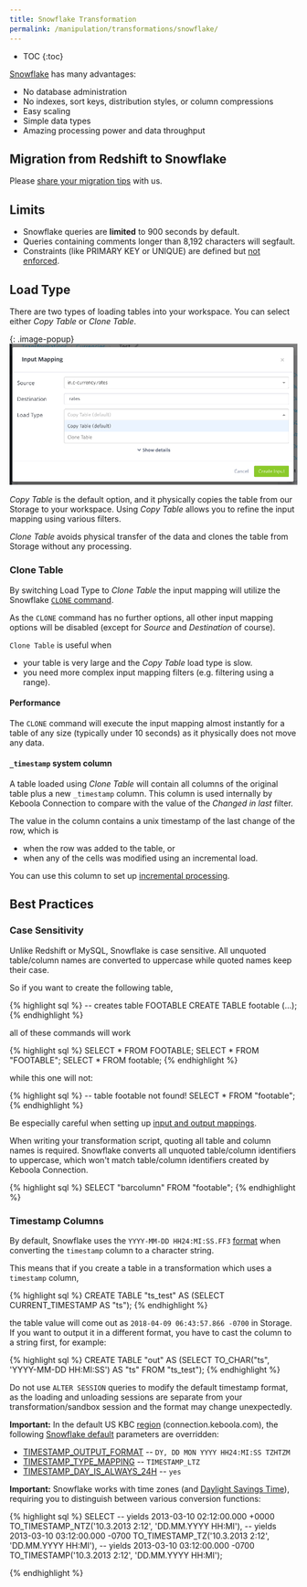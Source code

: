 ```yaml
---
title: Snowflake Transformation
permalink: /manipulation/transformations/snowflake/
---
```


* TOC
{:toc}

[Snowflake](http://www.snowflake.net/) has many advantages:

- No database administration
- No indexes, sort keys, distribution styles, or column compressions
- Easy scaling
- Simple data types
- Amazing processing power and data throughput

## Migration from Redshift to Snowflake

Please [share your migration tips](http://wiki.keboola.com/home/transformations/snowflake/redshift-snowflake) with us.

## Limits

- Snowflake queries are **limited** to 900 seconds by default.
- Queries containing comments longer than 8,192 characters will segfault.
- Constraints (like PRIMARY KEY or UNIQUE) are defined but [not enforced](https://docs.snowflake.net/manuals/sql-reference/constraints-overview.html).

## Load Type

There are two types of loading tables into your workspace. You can select either *Copy Table* or *Clone Table*.

{: .image-popup}
![Load Type](/manipulation/transformations/snowflake/load-type.png)
 
*Copy Table* is the default option, and it physically copies the table from our Storage to your workspace. 
Using *Copy Table* allows you to refine the input mapping using various filters.

*Clone Table* avoids physical transfer of the data and clones the table from Storage without any processing. 

### Clone Table

By switching Load Type to *Clone Table* the input mapping will utilize the Snowflake 
[`CLONE` command](https://docs.snowflake.net/manuals/sql-reference/sql/create-clone.html). 

As the `CLONE` command has no further options, all other input mapping options will be disabled 
(except for *Source* and *Destination* of course). 
 
`Clone Table` is useful when 

 - your table is very large and the *Copy Table* load type is slow.
 - you need more complex input mapping filters (e.g. filtering using a range).

#### Performance

The `CLONE` command will execute the input mapping almost instantly for a table of any size (typically under 10 seconds) 
as it physically does not move any data. 

#### `_timestamp` system column

A table loaded using *Clone Table* will contain all columns of the original table plus a new `_timestamp` column.
This column is used internally by Keboola Connection to compare with the value of the *Changed in last* filter. 

The value in the column contains a unix timestamp of the last change of the row, which is

 - when the row was added to the table, or
 - when any of the cells was modified using an incremental load.

You can use this column to set up [incremental processing](https://help.keboola.com/storage/tables/#incremental-processing).

## Best Practices

### Case Sensitivity
Unlike Redshift or MySQL, Snowflake is case sensitive. All unquoted table/column names are converted to uppercase
while quoted names keep their case.

So if you want to create the following table,

{% highlight sql %}
-- creates table FOOTABLE
CREATE TABLE footable (...);
{% endhighlight %}

all of these commands will work

{% highlight sql %}
SELECT * FROM FOOTABLE;
SELECT * FROM "FOOTABLE";
SELECT * FROM footable;
{% endhighlight %}

while this one will not:

{% highlight sql %}
-- table footable not found!
SELECT * FROM "footable";
{% endhighlight %}

Be especially careful when setting up [input and output mappings](/manipulation/transformations/mappings/).

When writing your transformation script, quoting all table and column names is required. Snowflake converts all
unquoted table/column identifiers to uppercase, which won't match table/column identifiers created by Keboola Connection.

{% highlight sql %}
SELECT "barcolumn" FROM "footable";
{% endhighlight %}

### Timestamp Columns
By default, Snowflake uses the
`YYYY-MM-DD HH24:MI:SS.FF3` [format](https://docs.snowflake.net/manuals/sql-reference/functions-conversion.html#label-date-time-format-conversion)
when converting the `timestamp` column to a character string.

This means that if you create a table in a transformation which uses a `timestamp` column,

{% highlight sql %}
CREATE TABLE "ts_test" AS (SELECT CURRENT_TIMESTAMP AS "ts");
{% endhighlight %}

the table value will come out as `2018-04-09 06:43:57.866 -0700` in Storage. If you
want to output it in a different format, you have to cast the column to a string first, for example:

{% highlight sql %}
CREATE TABLE "out" AS
    (SELECT TO_CHAR("ts", 'YYYY-MM-DD HH:MI:SS') AS "ts" FROM "ts_test");
{% endhighlight %}

Do not use `ALTER SESSION` queries to modify the default timestamp format, as the loading and unloading sessions are separate 
from your transformation/sandbox session and the format may change unexpectedly.

**Important:** In the default US KBC [region](https://developers.keboola.com/overview/api/#regions-and-endpoints) 
(connection.keboola.com), the following [Snowflake default](https://docs.snowflake.net/manuals/sql-reference/parameters.html#) 
parameters are overridden:

- [TIMESTAMP_OUTPUT_FORMAT](https://docs.snowflake.net/manuals/sql-reference/parameters.html#timestamp-output-format) -- `DY, DD MON YYYY HH24:MI:SS TZHTZM`
- [TIMESTAMP_TYPE_MAPPING](https://docs.snowflake.net/manuals/sql-reference/parameters.html#timestamp-type-mapping) -- `TIMESTAMP_LTZ`
- [TIMESTAMP_DAY_IS_ALWAYS_24H](https://docs.snowflake.net/manuals/sql-reference/parameters.html#timestamp-day-is-always-24h) -- `yes`

**Important:** Snowflake works with time zones (and [Daylight Savings Time](https://en.wikipedia.org/wiki/Daylight_saving_time)),
requiring you to distinguish between various conversion functions:

{% highlight sql %}
SELECT
    -- yields 2013-03-10 02:12:00.000 +0000
    TO_TIMESTAMP_NTZ('10.3.2013 2:12', 'DD.MM.YYYY HH:MI'),
    -- yields 2013-03-10 03:12:00.000 -0700
    TO_TIMESTAMP_TZ('10.3.2013 2:12', 'DD.MM.YYYY HH:MI'),
    -- yields 2013-03-10 03:12:00.000 -0700
    TO_TIMESTAMP('10.3.2013 2:12', 'DD.MM.YYYY HH:MI');

{% endhighlight %}
